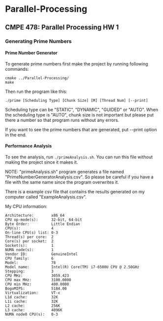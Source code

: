 # Parallel-Processing
## CMPE 478: Parallel Processing HW 1
### Generating Prime Numbers

#### Prime Number Generator
To generate prime numbers first make the project by running following commands: 

```
cmake ../Parallel-Processing/
make
```

Then run the program like this:

```
./prime [Scheduling Type] [Chunk Size] [M] [Thread Num] [--print]
```

Scheduling type can be "STATIC", "DYNAMIC", "GUIDED" or "AUTO". When the scheduling type is "AUTO", chunk size is not important
but please put there a number so that program runs without any errors. 

If you want to see the prime numbers that are generated, put --print option in the end. 

#### Performance Analysis
To see the analysis, run `./primeAnalysis.sh`. You can run this file without making the project since it makes it.
 
 NOTE: "primeAnalysis.sh" program generates a file named "PrimeNumberGeneratorAnalysis.csv". So
 please be careful if you have a file with the same name since the program overwrites it.
 
There is a example csv file that contains the results generated on my computer called "ExampleAnalysis.csv".

My CPU information:
```
Architecture:        x86_64
CPU op-mode(s):      32-bit, 64-bit
Byte Order:          Little Endian
CPU(s):              4
On-line CPU(s) list: 0-3
Thread(s) per core:  2
Core(s) per socket:  2
Socket(s):           1
NUMA node(s):        1
Vendor ID:           GenuineIntel
CPU family:          6
Model:               78
Model name:          Intel(R) Core(TM) i7-6500U CPU @ 2.50GHz
Stepping:            3
CPU MHz:             3059.423
CPU max MHz:         3100.0000
CPU min MHz:         400.0000
BogoMIPS:            5184.00
Virtualization:      VT-x
L1d cache:           32K
L1i cache:           32K
L2 cache:            256K
L3 cache:            4096K
NUMA node0 CPU(s):   0-3
```
